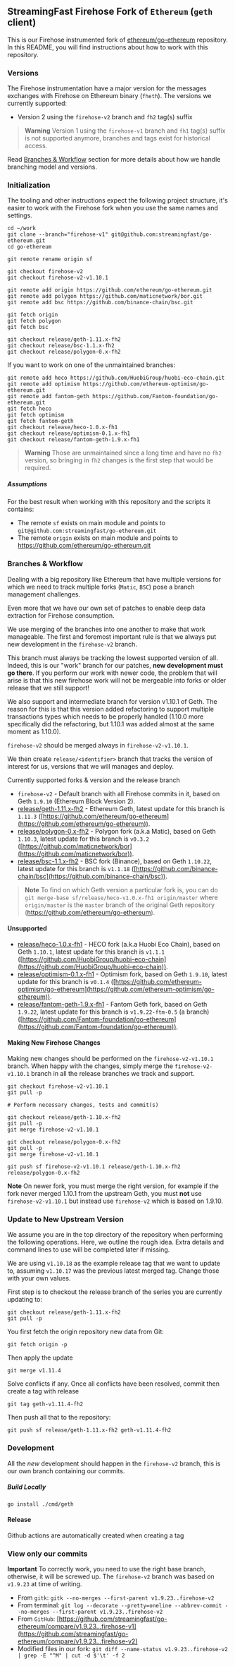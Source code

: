 ## StreamingFast Firehose Fork of `Ethereum` (`geth` client)

This is our Firehose instrumented fork of [ethereum/go-ethereum](https://github.com/ethereum/go-ethereum) repository. In this README, you will find instructions about how to work with this repository.

### Versions

The Firehose instrumentation have a major version for the messages exchanges with Firehose on Ethereum binary (`fheth`). The
versions we currently supported:

- Version 2 using the `firehose-v2` branch and `fh2` tag(s) suffix

> **Warning** Version 1 using the `firehose-v1` branch and `fh1` tag(s) suffix is not supported anymore, branches and tags exist for historical access.

Read [Branches & Workflow](#branches-&-workflow) section for more details about how we handle branching model and versions.

### Initialization

The tooling and other instructions expect the following project
structure, it's easier to work with the Firehose fork when you use
the same names and settings.

```
cd ~/work
git clone --branch="firehose-v1" git@github.com:streamingfast/go-ethereum.git
cd go-ethereum

git remote rename origin sf

git checkout firehose-v2
git checkout firehose-v2-v1.10.1

git remote add origin https://github.com/ethereum/go-ethereum.git
git remote add polygon https://github.com/maticnetwork/bor.git
git remote add bsc https://github.com/binance-chain/bsc.git

git fetch origin
git fetch polygon
git fetch bsc

git checkout release/geth-1.11.x-fh2
git checkout release/bsc-1.1.x-fh2
git checkout release/polygon-0.x-fh2
```

If you want to work on one of the unmaintained branches:

```
git remote add heco https://github.com/HuobiGroup/huobi-eco-chain.git
git remote add optimism https://github.com/ethereum-optimism/go-ethereum.git
git remote add fantom-geth https://github.com/Fantom-foundation/go-ethereum.git
git fetch heco
git fetch optimism
git fetch fantom-geth
git checkout release/heco-1.0.x-fh1
git checkout release/optimism-0.1.x-fh1
git checkout release/fantom-geth-1.9.x-fh1
```

> **Warning** Those are unmaintained since a long time and have no `fh2` version, so bringing in `fh2` changes is the first step that would be required.

##### Assumptions

For the best result when working with this repository and the scripts it contains:

- The remote `sf` exists on main module and points to `git@github.com:streamingfast/go-ethereum.git`
- The remote `origin` exists on main module and points to https://github.com/ethereum/go-ethereum.git

### Branches & Workflow

Dealing with a big repository like Ethereum that have multiple versions for which we need
to track multiple forks (`Matic`, `BSC`) pose a branch management challenges.

Even more that we have our own set of patches to enable deep data extraction
for Firehose consumption.

We use merging of the branches into one another to make that work manageable.
The first and foremost important rule is that we always put new development
in the `firehose-v2` branch.

This branch must always be tracking the lowest supported version of all. Indeed,
this is our "work" branch for our patches, **new development must go there**. If you
perform our work with newer code, the problem that will arise is that this new
firehose work will not be mergeable into forks or older release that we still
support!

We also support and intermediate branch for version v1.10.1 of Geth. The reason for this
is that this version added refactoring to support multiple transactions types which needs to be
properly handled (1.10.0 more specifically did the refactoring, but 1.10.1 was added almost at
the same moment as 1.10.0).

`firehose-v2` should be merged always in `firehose-v2-v1.10.1`.

We then create `release/<identifier>` branch that tracks the version of interest
for us, versions that we will manages and deploy.

Currently supported forks & version and the release branch

- `firehose-v2` - Default branch with all Firehose commits in it, based on Geth `1.9.10` (Ethereum Block Version 2).
- [release/geth-1.11.x-fh2](https://github.com/streamingfast/go-ethereum/tree/release/geth-1.11.x-fh2) - Ethereum Geth, latest update for this branch is `1.11.3` ([https://github.com/ethereum/go-ethereum](https://github.com/ethereum/go-ethereum)).
- [release/polygon-0.x-fh2](https://github.com/streamingfast/go-ethereum/tree/release/polygon-0.x-fh2) - Polygon fork (a.k.a Matic), based on Geth `1.10.3`, latest update for this branch is `v0.3.2` ([https://github.com/maticnetwork/bor](https://github.com/maticnetwork/bor)).
- [release/bsc-1.1.x-fh2](https://github.com/streamingfast/go-ethereum/tree/release/bsc-1.1.x-fh2) - BSC fork (Binance), based on Geth `1.10.22`, latest update for this branch is `v1.1.18` ([https://github.com/binance-chain/bsc](https://github.com/binance-chain/bsc)).

> **Note** To find on which Geth version a particular fork is, you can do `git merge-base sf/release/heco-v1.0.x-fh1 origin/master` where `origin/master` is the `master` branch of the original Geth repository (https://github.com/ethereum/go-ethereum).

#### Unsupported

- [release/heco-1.0.x-fh1](https://github.com/streamingfast/go-ethereum/tree/release/heco-1.0.x-fh1) - HECO fork (a.k.a Huobi Eco Chain), based on Geth `1.10.1`, latest update for this branch is `v1.1.1` ([https://github.com/HuobiGroup/huobi-eco-chain](https://github.com/HuobiGroup/huobi-eco-chain)).
- [release/optimism-0.1.x-fh1](https://github.com/streamingfast/go-ethereum/tree/release/optimism-0.1.x-fh1) - Optimism fork, based on Geth `1.9.10`, latest update for this branch is `v0.1.4` ([https://github.com/ethereum-optimism/go-ethereum](https://github.com/ethereum-optimism/go-ethereum)).
- [release/fantom-geth-1.9.x-fh1](https://github.com/streamingfast/go-ethereum/tree/release/fantom-geth-1.9.x-fh1) - Fantom Geth fork, based on Geth `1.9.22`, latest update for this branch is `v1.9.22-ftm-0.5` (a branch) ([https://github.com/Fantom-foundation/go-ethereum](https://github.com/Fantom-foundation/go-ethereum)).

#### Making New Firehose Changes

Making new changes should be performed on the `firehose-v2-v1.10.1` branch. When happy
with the changes, simply merge the `firehose-v2-v1.10.1` branch in all the release branches we track
and support.

    git checkout firehose-v2-v1.10.1
    git pull -p

    # Perform necessary changes, tests and commit(s)

    git checkout release/geth-1.10.x-fh2
    git pull -p
    git merge firehose-v2-v1.10.1

    git checkout release/polygon-0.x-fh2
    git pull -p
    git merge firehose-v2-v1.10.1

    git push sf firehose-v2-v1.10.1 release/geth-1.10.x-fh2 release/polygon-0.x-fh2

**Note** On newer fork, you must merge the right version, for example if the fork never merged 1.10.1 from the upstream Geth, you must **not** use
`firehose-v2-v1.10.1` but instead use `firehose-v2` which is based on 1.9.10.

### Update to New Upstream Version

We assume you are in the top directory of the repository when performing the following
operations. Here, we outline the rough idea. Extra details and command lines to use
will be completed later if missing.

We are using `v1.10.18` as the example release tag that we want to update to, assuming
`v1.10.17` was the previous latest merged tag. Change
those with your own values.

First step is to checkout the release branch of the series you are currently
updating to:

    git checkout release/geth-1.11.x-fh2
    git pull -p

You first fetch the origin repository new data from Git:

    git fetch origin -p

Then apply the update

    git merge v1.11.4

Solve conflicts if any. Once all conflicts have been resolved, commit then
create a tag with release

    git tag geth-v1.11.4-fh2

Then push all that to the repository:

    git push sf release/geth-1.11.x-fh2 geth-v1.11.4-fh2

### Development

All the *new* development should happen in the `firehose-v2` branch, this is our own branch
containing our commits.

##### Build Locally

    go install ./cmd/geth

#### Release

   Github actions are automatically created when creating a tag

### View only our commits

**Important** To correctly work, you need to use the right base branch, otherwise, it will be screwed up. The `firehose-v2`
branch was based on `v1.9.23` at time of writing.

* From `gitk`: `gitk --no-merges --first-parent v1.9.23..firehose-v2`
* From terminal: `git log --decorate --pretty=oneline --abbrev-commit --no-merges --first-parent v1.9.23..firehose-v2`
* From `GitHub`: [https://github.com/streamingfast/go-ethereum/compare/v1.9.23...firehose-v1](https://github.com/streamingfast/go-ethereum/compare/v1.9.23...firehose-v2)
* Modified files in our fork: `git diff --name-status v1.9.23..firehose-v2 | grep -E "^M" | cut -d $'\t' -f 2`
